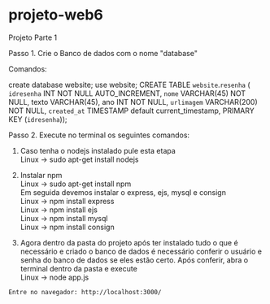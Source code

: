 # projeto-web6

Projeto Parte 1

Passo 1. Crie o Banco de dados com o nome "database"

Comandos:

create database website;
use website;
CREATE TABLE `website`.`resenha` (  `idresenha` INT NOT NULL AUTO_INCREMENT,  `nome` VARCHAR(45) NOT NULL, texto VARCHAR(45), ano INT NOT NULL,  `urlimagem` VARCHAR(200) NOT NULL,   `created_at` TIMESTAMP default current_timestamp,   PRIMARY KEY (`idresenha`));

Passo 2. Execute no terminal os seguintes comandos:                                                                                                     
  1. Caso tenha o nodejs instalado pule esta etapa                                                                                                       
     Linux -> sudo apt-get install nodejs
  
  2. Instalar npm                                                                                          
     Linux -> sudo apt-get install npm                                                                                 
  Em seguida devemos instalar o express, ejs, mysql e consign                                                                  
     Linux -> npm install express                                                                                                          
     Linux -> npm install ejs                                                                                              
     Linux -> npm install mysql                                                                              
     Linux -> npm install consign                                                                   
  
  3. Agora dentro da pasta do projeto após ter instalado tudo o que é necessário e criado o banco de dados é necessário conferir o usuário e senha do banco de dados se eles estão certo.
     Após conferir, abra o terminal dentro da pasta e execute                                                                  
    Linux -> node app.js                                                  
    
    Entre no navegador: http://localhost:3000/
